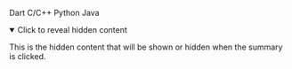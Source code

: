 Dart
C/C++
Python
Java
<details open>
<summary>Click to reveal hidden content</summary>

This is the hidden content that will be shown or hidden when the summary is clicked.

</details>

